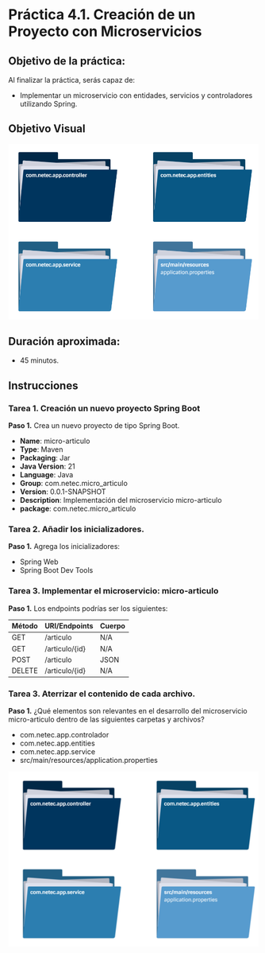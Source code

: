 # Práctica 4.1. Creación de un Proyecto con Microservicios 

## Objetivo de la práctica:
Al finalizar la práctica, serás capaz de:
- Implementar un microservicio con entidades, servicios y controladores utilizando Spring.


## Objetivo Visual

<div style="text-align: center;">
    <img src="../images/ro5.png" alt="Spring Tool Suite">
</div>

## Duración aproximada:
- 45 minutos.

## Instrucciones 

### Tarea 1. Creación un nuevo proyecto Spring Boot

**Paso 1.** Crea un nuevo proyecto de tipo Spring Boot.
* **Name**: micro-articulo
* **Type**: Maven
* **Packaging**: Jar
* **Java Version**: 21
* **Language**: Java
* **Group**: com.netec.micro_articulo
* **Version**: 0.0.1-SNAPSHOT
* **Description**: Implementación del microservicio micro-articulo
* **package**: com.netec.micro_articulo

### Tarea 2. Añadir los inicializadores.

**Paso 1.** Agrega los inicializadores:

* Spring Web
* Spring Boot Dev Tools


### Tarea 3. Implementar el microservicio: micro-articulo

**Paso 1.** Los endpoints podrías ser los siguientes:

| Método | URI/Endpoints                     | Cuerpo  |
|--------|----------------------------------|--------|
| GET    | /articulo  | N/A |
| GET    | /articulo/{id} | N/A |
| POST   | /articulo | JSON |
| DELETE | /articulo/{id}  | N/A   |


### Tarea 3. Aterrizar el contenido de cada archivo.
**Paso 1.** ¿Qué elementos son relevantes en el desarrollo del microservicio micro-articulo dentro de las siguientes carpetas y archivos?

* com.netec.app.controlador
* com.netec.app.entities
* com.netec.app.service
* src/main/resources/application.properties

<div style="text-align: center;">
    <img src="../images/img9_packages.png" alt="Postman">
</div>


